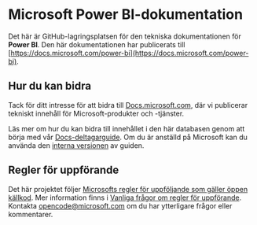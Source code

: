 # <a name="microsoft-power-bi-documentation"></a>Microsoft Power BI-dokumentation

Det här är GitHub-lagringsplatsen för den tekniska dokumentationen för **Power BI**. Den här dokumentationen har publicerats till [https://docs.microsoft.com/power-bi](https://docs.microsoft.com/power-bi).

## <a name="how-to-contribute"></a>Hur du kan bidra

Tack för ditt intresse för att bidra till [Docs.microsoft.com](https://docs.microsoft.com/), där vi publicerar tekniskt innehåll för Microsoft-produkter och -tjänster.

Läs mer om hur du kan bidra till innehållet i den här databasen genom att börja med vår [Docs-deltagarguide](https://docs.microsoft.com/contribute). Om du är anställd på Microsoft kan du använda den [interna versionen](https://aka.ms/docsguidescontribute) av guiden.

## <a name="code-of-conduct"></a>Regler för uppförande

Det här projektet följer [Microsofts regler för uppföljande som gäller öppen källkod](https://opensource.microsoft.com/codeofconduct/). Mer information finns i [Vanliga frågor om regler för uppförande](https://opensource.microsoft.com/codeofconduct/faq/). Kontakta [opencode@microsoft.com](mailto:opencode@microsoft.com) om du har ytterligare frågor eller kommentarer.